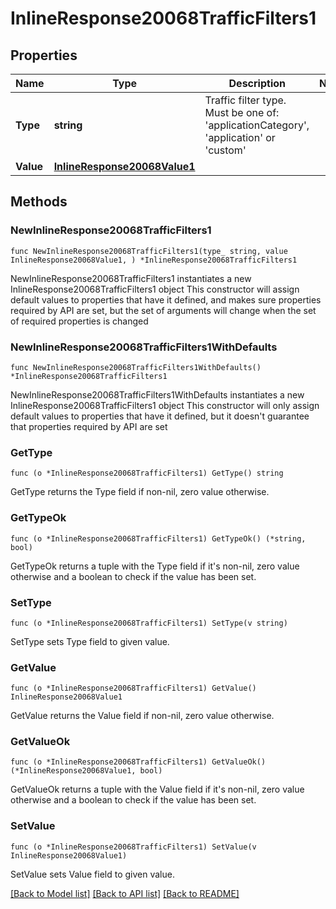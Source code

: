 # InlineResponse20068TrafficFilters1

## Properties

Name | Type | Description | Notes
------------ | ------------- | ------------- | -------------
**Type** | **string** | Traffic filter type. Must be one of: &#39;applicationCategory&#39;, &#39;application&#39; or &#39;custom&#39; | 
**Value** | [**InlineResponse20068Value1**](InlineResponse20068Value1.md) |  | 

## Methods

### NewInlineResponse20068TrafficFilters1

`func NewInlineResponse20068TrafficFilters1(type_ string, value InlineResponse20068Value1, ) *InlineResponse20068TrafficFilters1`

NewInlineResponse20068TrafficFilters1 instantiates a new InlineResponse20068TrafficFilters1 object
This constructor will assign default values to properties that have it defined,
and makes sure properties required by API are set, but the set of arguments
will change when the set of required properties is changed

### NewInlineResponse20068TrafficFilters1WithDefaults

`func NewInlineResponse20068TrafficFilters1WithDefaults() *InlineResponse20068TrafficFilters1`

NewInlineResponse20068TrafficFilters1WithDefaults instantiates a new InlineResponse20068TrafficFilters1 object
This constructor will only assign default values to properties that have it defined,
but it doesn't guarantee that properties required by API are set

### GetType

`func (o *InlineResponse20068TrafficFilters1) GetType() string`

GetType returns the Type field if non-nil, zero value otherwise.

### GetTypeOk

`func (o *InlineResponse20068TrafficFilters1) GetTypeOk() (*string, bool)`

GetTypeOk returns a tuple with the Type field if it's non-nil, zero value otherwise
and a boolean to check if the value has been set.

### SetType

`func (o *InlineResponse20068TrafficFilters1) SetType(v string)`

SetType sets Type field to given value.


### GetValue

`func (o *InlineResponse20068TrafficFilters1) GetValue() InlineResponse20068Value1`

GetValue returns the Value field if non-nil, zero value otherwise.

### GetValueOk

`func (o *InlineResponse20068TrafficFilters1) GetValueOk() (*InlineResponse20068Value1, bool)`

GetValueOk returns a tuple with the Value field if it's non-nil, zero value otherwise
and a boolean to check if the value has been set.

### SetValue

`func (o *InlineResponse20068TrafficFilters1) SetValue(v InlineResponse20068Value1)`

SetValue sets Value field to given value.



[[Back to Model list]](../README.md#documentation-for-models) [[Back to API list]](../README.md#documentation-for-api-endpoints) [[Back to README]](../README.md)


